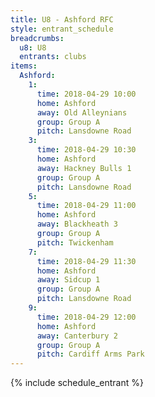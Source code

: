 ```yaml
---
title: U8 - Ashford RFC
style: entrant_schedule
breadcrumbs:
  u8: U8
  entrants: clubs
items:
  Ashford:
    1:
      time: 2018-04-29 10:00
      home: Ashford
      away: Old Alleynians
      group: Group A
      pitch: Lansdowne Road
    3:
      time: 2018-04-29 10:30
      home: Ashford
      away: Hackney Bulls 1
      group: Group A
      pitch: Lansdowne Road
    5:
      time: 2018-04-29 11:00
      home: Ashford
      away: Blackheath 3
      group: Group A
      pitch: Twickenham
    7:
      time: 2018-04-29 11:30
      home: Ashford
      away: Sidcup 1
      group: Group A
      pitch: Lansdowne Road
    9:
      time: 2018-04-29 12:00
      home: Ashford
      away: Canterbury 2
      group: Group A
      pitch: Cardiff Arms Park
---
```


{% include schedule_entrant %}
